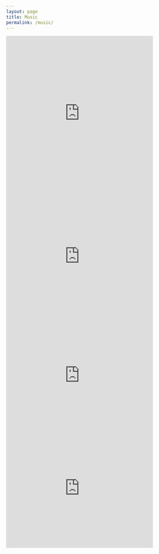 ```yaml
---
layout: page
title: Music
permalink: /music/
---
```

<iframe style="border: 0; width: 400px; height: 439px;" src="https://bandcamp.com/EmbeddedPlayer/album=4266393367/size=large/bgcol=333333/linkcol=ffffff/artwork=small/transparent=true/" seamless><a href="http://jameshamann.bandcamp.com/album/the-end">The End by James Hamann</a></iframe>

<iframe style="border: 0; width: 400px; height: 340px;" src="https://bandcamp.com/EmbeddedPlayer/album=3920764704/size=large/bgcol=333333/linkcol=ffffff/artwork=small/transparent=true/" seamless><a href="http://jameshamann.bandcamp.com/album/puzzles">Puzzles by James Hamann</a></iframe>

<iframe style="border: 0; width: 400px; height: 307px;" src="https://bandcamp.com/EmbeddedPlayer/album=3901560730/size=large/bgcol=333333/linkcol=ffffff/artwork=small/transparent=true/" seamless><a href="http://jameshamann.bandcamp.com/album/autumn">Autumn by James Hamann</a></iframe>

<iframe style="border: 0; width: 400px; height: 307px;" src="https://w.soundcloud.com/player/?url=https%3A//api.soundcloud.com/playlists/2935140&amp;color=ff5500&amp;auto_play=false&amp;hide_related=false&amp;show_comments=true&amp;show_user=true&amp;show_reposts=false"></iframe>
